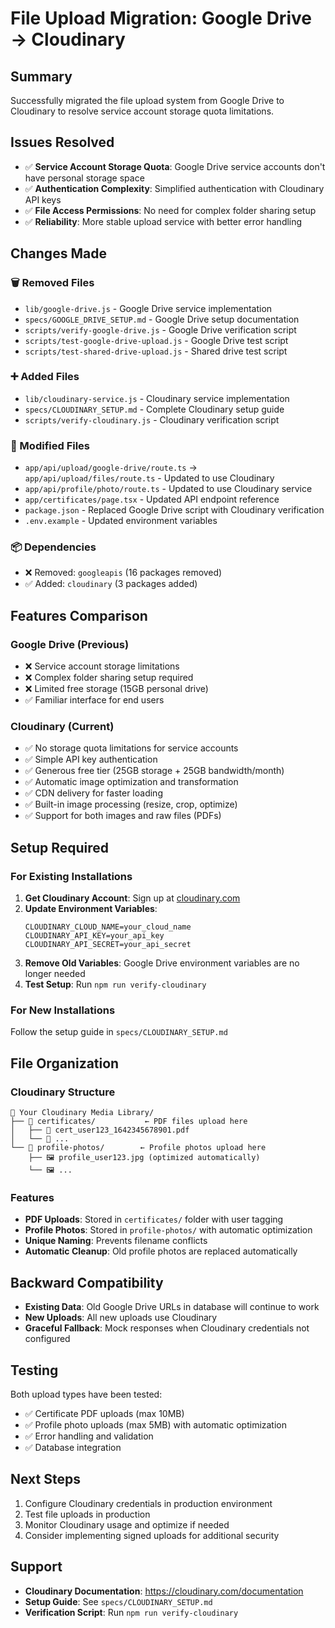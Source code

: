 # File Upload Migration: Google Drive → Cloudinary

## Summary
Successfully migrated the file upload system from Google Drive to Cloudinary to resolve service account storage quota limitations.

## Issues Resolved
- ✅ **Service Account Storage Quota**: Google Drive service accounts don't have personal storage space
- ✅ **Authentication Complexity**: Simplified authentication with Cloudinary API keys
- ✅ **File Access Permissions**: No need for complex folder sharing setup
- ✅ **Reliability**: More stable upload service with better error handling

## Changes Made

### 🗑️ Removed Files
- `lib/google-drive.js` - Google Drive service implementation
- `specs/GOOGLE_DRIVE_SETUP.md` - Google Drive setup documentation  
- `scripts/verify-google-drive.js` - Google Drive verification script
- `scripts/test-google-drive-upload.js` - Google Drive test script
- `scripts/test-shared-drive-upload.js` - Shared drive test script

### ➕ Added Files
- `lib/cloudinary-service.js` - Cloudinary service implementation
- `specs/CLOUDINARY_SETUP.md` - Complete Cloudinary setup guide
- `scripts/verify-cloudinary.js` - Cloudinary verification script

### 🔄 Modified Files
- `app/api/upload/google-drive/route.ts` → `app/api/upload/files/route.ts` - Updated to use Cloudinary
- `app/api/profile/photo/route.ts` - Updated to use Cloudinary service
- `app/certificates/page.tsx` - Updated API endpoint reference
- `package.json` - Replaced Google Drive script with Cloudinary verification
- `.env.example` - Updated environment variables

### 📦 Dependencies
- ❌ Removed: `googleapis` (16 packages removed)
- ✅ Added: `cloudinary` (3 packages added)

## Features Comparison

### Google Drive (Previous)
- ❌ Service account storage limitations
- ❌ Complex folder sharing setup required
- ❌ Limited free storage (15GB personal drive)
- ✅ Familiar interface for end users

### Cloudinary (Current)
- ✅ No storage quota limitations for service accounts
- ✅ Simple API key authentication
- ✅ Generous free tier (25GB storage + 25GB bandwidth/month)
- ✅ Automatic image optimization and transformation
- ✅ CDN delivery for faster loading
- ✅ Built-in image processing (resize, crop, optimize)
- ✅ Support for both images and raw files (PDFs)

## Setup Required

### For Existing Installations
1. **Get Cloudinary Account**: Sign up at [cloudinary.com](https://cloudinary.com)
2. **Update Environment Variables**:
   ```env
   CLOUDINARY_CLOUD_NAME=your_cloud_name
   CLOUDINARY_API_KEY=your_api_key  
   CLOUDINARY_API_SECRET=your_api_secret
   ```
3. **Remove Old Variables**: Google Drive environment variables are no longer needed
4. **Test Setup**: Run `npm run verify-cloudinary`

### For New Installations
Follow the setup guide in `specs/CLOUDINARY_SETUP.md`

## File Organization

### Cloudinary Structure
```
📁 Your Cloudinary Media Library/
├── 📁 certificates/           ← PDF files upload here
│   ├── 📄 cert_user123_1642345678901.pdf
│   └── 📄 ...
└── 📁 profile-photos/        ← Profile photos upload here
    ├── 🖼️ profile_user123.jpg (optimized automatically)
    └── 🖼️ ...
```

### Features
- **PDF Uploads**: Stored in `certificates/` folder with user tagging
- **Profile Photos**: Stored in `profile-photos/` with automatic optimization
- **Unique Naming**: Prevents filename conflicts
- **Automatic Cleanup**: Old profile photos are replaced automatically

## Backward Compatibility
- **Existing Data**: Old Google Drive URLs in database will continue to work
- **New Uploads**: All new uploads use Cloudinary
- **Graceful Fallback**: Mock responses when Cloudinary credentials not configured

## Testing
Both upload types have been tested:
- ✅ Certificate PDF uploads (max 10MB)
- ✅ Profile photo uploads (max 5MB) with automatic optimization
- ✅ Error handling and validation
- ✅ Database integration

## Next Steps
1. Configure Cloudinary credentials in production environment
2. Test file uploads in production
3. Monitor Cloudinary usage and optimize if needed
4. Consider implementing signed uploads for additional security

## Support
- **Cloudinary Documentation**: https://cloudinary.com/documentation
- **Setup Guide**: See `specs/CLOUDINARY_SETUP.md`
- **Verification Script**: Run `npm run verify-cloudinary`
